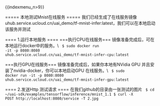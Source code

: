 {{indexmenu_n>9}}

===== 本地测试Mnist在线服务 =====
我们已经生成了在线服务镜像uhub.service.ucloud.cn/uai_demo/tf-mnist-infer:latest，我们可以在本地启动该服务并测试

==== 1.运行本地服务 ====
===执行CPU在线服务===
镜像准备完成后，可在本地运行docker中的服务。\\
<code>
$ sudo docker run -it -p 8080:8080 uhub.service.ucloud.cn/uai_demo/tf-mnist-infer-cpu:latest
</code>

===执行GPU在线服务===
镜像准备完成后，如果你本地有NVidia GPU 并且安装了nvidia-docker，你可以本地启动GPU 在线服务。\\
<code>
$ sudo docker run -it -p 8080:8080 uhub.service.ucloud.cn/uai_demo/tf-mnist-infer-gpu:latest
</code>



==== 2.发送Http 测试请求 ====
在我们github的目录由一张测试的图片
<code>
$ cd ~/uai-sdk/examples/tensorflow/inference/mnist_1.1
$ curl -X POST http://localhost:8080/service -T 2.jpg
</code>